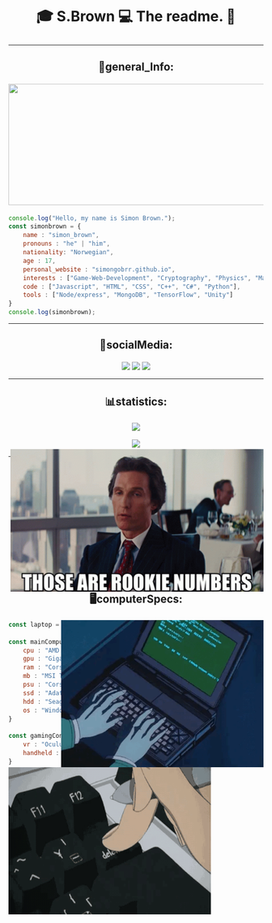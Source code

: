 # <p align="center">🎓 S.Brown 💻 The readme.  🎩 </p>
<hr>

## <p align="center">📓general_Info:</p>
<p align="center">
<img src="./images/progrmaing.gif" type="image/gif" height="239" width="825" />
</p>

```javascript
console.log("Hello, my name is Simon Brown.");
const simonbrown = {
    name : "simon_brown",
    pronouns : "he" | "him",
    nationality: "Norwegian",
    age : 17,
    personal_website : "simongobrr.github.io",
    interests : ["Game-Web-Development", "Cryptography", "Physics", "Mathematics"],
    code : ["Javascript", "HTML", "CSS", "C++", "C#", "Python"],
    tools : ["Node/express", "MongoDB", "TensorFlow", "Unity"]
}
console.log(simonbrown);
```

<hr>

## <p align="center">🤙socialMedia:</p>
<p align="center">
<img src="https://img.shields.io/badge/Twitter-Brown69Simon-blue?style=for-the-badge&logo=appveyor">
<img src="https://img.shields.io/badge/Instagram-Brown69Simon-orange?style=for-the-badge&logo=appveyor">
<img src="https://img.shields.io/badge/Discord-That%20guy%232816-informational?style=for-the-badge&logo=appveyor">
</p>
<hr>

## <p align="center">📊statistics:</p> 
<p align="center"><img src="https://github-readme-stats.vercel.app/api?username=SimonGoBrrr&show_icons=true&theme=synthwave"/></p>
<p align="center">
<img src="https://github-readme-stats.vercel.app/api/top-langs/?username=SimonGoBrrr&theme=synthwave"/>
<img src="./images/thosearerookienumbers.gif" align="right" width="500">
</p>
<hr>

## <p align="center">🖥computerSpecs:</p>
<p align="center">
    <img src="./images/epicHackor.gif" align="right" width="400" height="290"/> 
    <img src="./images/shitcode.gif" align="left" width="400" height="290"/>
</p>




```javascript
const laptop = "Macbook air M1 256GB";

const mainComputer = {
    cpu : "AMD Ryzen-5 3600x",
    gpu : "Gigabyte RX-5700xt OC 8GB",
    ram : "Corsair Vegeance DDR4 3600mhz 16GB",
    mb : "MSI Tomahawk B450",
    psu : "Corsair rmx 750w",
    ssd : "Adata_xpg M2 512GB",
    hdd : "Seagate Barracuda 2TB",
    os : "Windows 10 Pro"
}

const gamingConsoles = {
    vr : "Oculus Quest 2 64GB",
    handheld : "Nintendo Switch"
}
```
